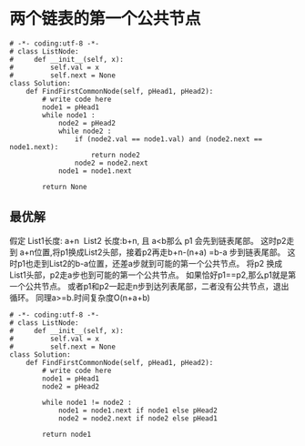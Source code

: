 # 两个链表的第一个公共节点

```
# -*- coding:utf-8 -*-
# class ListNode:
#     def __init__(self, x):
#         self.val = x
#         self.next = None
class Solution:
    def FindFirstCommonNode(self, pHead1, pHead2):
        # write code here
        node1 = pHead1
        while node1 :
            node2 = pHead2
            while node2 :
                if (node2.val == node1.val) and (node2.next == node1.next):
                    return node2
                node2 = node2.next
            node1 = node1.next
            
        return None
```

## 最优解
假定 List1长度: a+n  List2 长度:b+n, 且 a<b那么 p1 会先到链表尾部。
这时p2走到 a+n位置,将p1换成List2头部，接着p2再走b+n-(n+a) =b-a 步到链表尾部。
这时p1也走到List2的b-a位置，还差a步就到可能的第一个公共节点。
将p2 换成 List1头部，p2走a步也到可能的第一个公共节点。
如果恰好p1==p2,那么p1就是第一个公共节点。
或者p1和p2一起走n步到达列表尾部，二者没有公共节点，退出循环。 
同理a>=b.时间复杂度O(n+a+b)
```
# -*- coding:utf-8 -*-
# class ListNode:
#     def __init__(self, x):
#         self.val = x
#         self.next = None
class Solution:
    def FindFirstCommonNode(self, pHead1, pHead2):
        # write code here
        node1 = pHead1
        node2 = pHead2
        
        while node1 != node2 :
            node1 = node1.next if node1 else pHead2
            node2 = node2.next if node2 else pHead1
            
        return node1
```